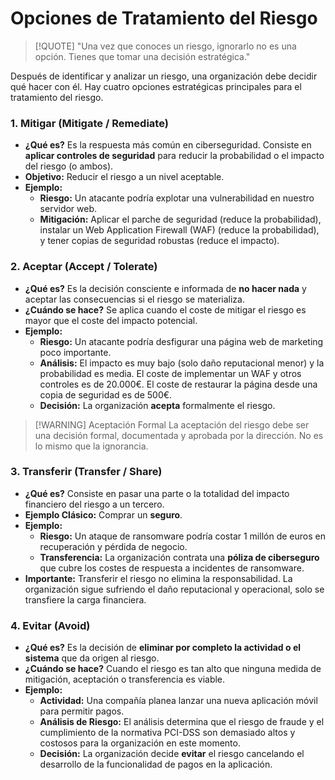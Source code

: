 # Opciones de Tratamiento del Riesgo

> [!QUOTE] "Una vez que conoces un riesgo, ignorarlo no es una opción. Tienes que tomar una decisión estratégica."

Después de identificar y analizar un riesgo, una organización debe decidir qué hacer con él. Hay cuatro opciones estratégicas principales para el tratamiento del riesgo.

### 1. Mitigar (Mitigate / Remediate)

-   **¿Qué es?** Es la respuesta más común en ciberseguridad. Consiste en **aplicar controles de seguridad** para reducir la probabilidad o el impacto del riesgo (o ambos).
-   **Objetivo:** Reducir el riesgo a un nivel aceptable.
-   **Ejemplo:**
    -   **Riesgo:** Un atacante podría explotar una vulnerabilidad en nuestro servidor web.
    -   **Mitigación:** Aplicar el parche de seguridad (reduce la probabilidad), instalar un Web Application Firewall (WAF) (reduce la probabilidad), y tener copias de seguridad robustas (reduce el impacto).

### 2. Aceptar (Accept / Tolerate)

-   **¿Qué es?** Es la decisión consciente e informada de **no hacer nada** y aceptar las consecuencias si el riesgo se materializa.
-   **¿Cuándo se hace?** Se aplica cuando el coste de mitigar el riesgo es mayor que el coste del impacto potencial.
-   **Ejemplo:**
    -   **Riesgo:** Un atacante podría desfigurar una página web de marketing poco importante.
    -   **Análisis:** El impacto es muy bajo (solo daño reputacional menor) y la probabilidad es media. El coste de implementar un WAF y otros controles es de 20.000€. El coste de restaurar la página desde una copia de seguridad es de 500€.
    -   **Decisión:** La organización **acepta** formalmente el riesgo.

> [!WARNING] Aceptación Formal
> La aceptación del riesgo debe ser una decisión formal, documentada y aprobada por la dirección. No es lo mismo que la ignorancia.

### 3. Transferir (Transfer / Share)

-   **¿Qué es?** Consiste en pasar una parte o la totalidad del impacto financiero del riesgo a un tercero.
-   **Ejemplo Clásico:** Comprar un **seguro**.
-   **Ejemplo:**
    -   **Riesgo:** Un ataque de ransomware podría costar 1 millón de euros en recuperación y pérdida de negocio.
    -   **Transferencia:** La organización contrata una **póliza de ciberseguro** que cubre los costes de respuesta a incidentes de ransomware.
-   **Importante:** Transferir el riesgo no elimina la responsabilidad. La organización sigue sufriendo el daño reputacional y operacional, solo se transfiere la carga financiera.

### 4. Evitar (Avoid)

-   **¿Qué es?** Es la decisión de **eliminar por completo la actividad o el sistema** que da origen al riesgo.
-   **¿Cuándo se hace?** Cuando el riesgo es tan alto que ninguna medida de mitigación, aceptación o transferencia es viable.
-   **Ejemplo:**
    -   **Actividad:** Una compañía planea lanzar una nueva aplicación móvil para permitir pagos.
    -   **Análisis de Riesgo:** El análisis determina que el riesgo de fraude y el cumplimiento de la normativa PCI-DSS son demasiado altos y costosos para la organización en este momento.
    -   **Decisión:** La organización decide **evitar** el riesgo cancelando el desarrollo de la funcionalidad de pagos en la aplicación.

